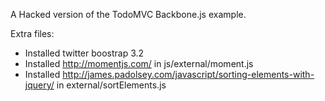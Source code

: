 A Hacked version of the TodoMVC Backbone.js example.

Extra files:
 * Installed twitter boostrap 3.2
 * Installed http://momentjs.com/ in js/external/moment.js
 * Installed http://james.padolsey.com/javascript/sorting-elements-with-jquery/ in external/sortElements.js
